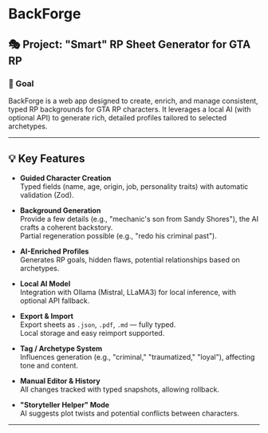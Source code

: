 # BackForge

## 🎭 Project: "Smart" RP Sheet Generator for GTA RP

### 🧩 Goal  
BackForge is a web app designed to create, enrich, and manage consistent, typed RP backgrounds for GTA RP characters. It leverages a local AI (with optional API) to generate rich, detailed profiles tailored to selected archetypes.

---

## 💡 Key Features

- **Guided Character Creation**  
  Typed fields (name, age, origin, job, personality traits) with automatic validation (Zod).

- **Background Generation**  
  Provide a few details (e.g., "mechanic's son from Sandy Shores"), the AI crafts a coherent backstory.  
  Partial regeneration possible (e.g., "redo his criminal past").

- **AI-Enriched Profiles**  
  Generates RP goals, hidden flaws, potential relationships based on archetypes.

- **Local AI Model**  
  Integration with Ollama (Mistral, LLaMA3) for local inference, with optional API fallback.

- **Export & Import**  
  Export sheets as `.json`, `.pdf`, `.md` — fully typed.  
  Local storage and easy reimport supported.

- **Tag / Archetype System**  
  Influences generation (e.g., "criminal," "traumatized," "loyal"), affecting tone and content.

- **Manual Editor & History**  
  All changes tracked with typed snapshots, allowing rollback.

- **"Storyteller Helper" Mode**  
  AI suggests plot twists and potential conflicts between characters.

---

